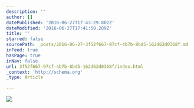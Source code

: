 ```yaml
---
description: ''
author: []
datePublished: '2016-06-27T17:43:29.802Z'
dateModified: '2016-06-27T17:41:50.289Z'
title: ''
starred: false
sourcePath: _posts/2016-06-27-3f52f667-97cf-4b7b-8bd5-162d62d0368f.md
inFeed: true
hasPage: true
inNav: false
url: 3f52f667-97cf-4b7b-8bd5-162d62d0368f/index.html
_context: 'http://schema.org'
_type: Article

---
```

![](https://the-grid-user-content.s3-us-west-2.amazonaws.com/1a35aded-6d7e-440b-a777-769a9ae18a2e.jpg)